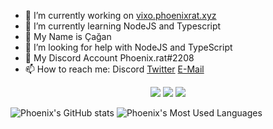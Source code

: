 - 🔭 I’m currently working on [vixo.phoenixrat.xyz](https://vixo.phoenixrat.xyz)
- 🌱 I’m currently learning NodeJS and Typescript
- 👯 My Name is Çağan
- 🤔 I’m looking for help with NodeJS and TypeScript
- 💬 My Discord Account Phoenix.rat#2208
- 📫 How to reach me: Discord [Twitter](https://twitter.com/cagan_aydin) [E-Mail](mailto:admin@phoenixrat.xyz)

<p align="center">
    <a href="https://instagram.com/phoenix.rat" target"blank_"><img src="https://img.shields.io/badge/INSTAGRAM%20-DC3175.svg?&style=for-the-badge&logo=instagram&logoColor=white"></a>
       <a href="https://open.spotify.com/user/cagan-ayin" target"blank_"><img src="https://img.shields.io/badge/Spotify%20-1ed760.svg?&style=for-the-badge&logo=spotify&logoColor=white"></a>
       <a href="https://discord.gg/MBSWcjtef3" target"blank_"><img src="https://img.shields.io/discord/878378245882535966?style=for-the-badge"></a></a>
</p>

![Phoenix's GitHub stats](https://github-readme-stats.vercel.app/api?username=Phoenix-rat&show_icons=true) 
![Phoenix's Most Used Languages](https://github-readme-stats.vercel.app/api/top-langs/?username=phoenix-rat)
